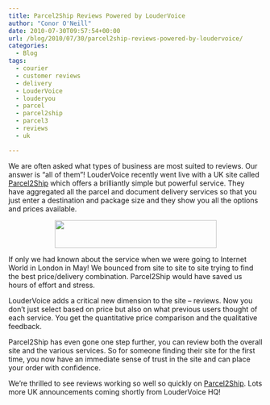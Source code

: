 ```yaml
---
title: Parcel2Ship Reviews Powered by LouderVoice
author: "Conor O'Neill"
date: 2010-07-30T09:57:54+00:00
url: /blog/2010/07/30/parcel2ship-reviews-powered-by-loudervoice/
categories:
  - Blog
tags:
  - courier
  - customer reviews
  - delivery
  - LouderVoice
  - louderyou
  - parcel
  - parcel2ship
  - parcel3
  - reviews
  - uk

---
```

We are often asked what types of business are most suited to reviews. Our answer is &#8220;all of them&#8221;! LouderVoice recently went live with a UK site called [Parcel2Ship][1] which offers a brilliantly simple but powerful service. They have aggregated all the parcel and document delivery services so that you just enter a destination and package size and they show you all the options and prices available.

<p style="text-align: center;">
  <a href="http://www.parcel2ship.co.uk/"><img class="aligncenter" title="Parcel2Ship" src="https://loudervoice.com/wp-content/uploads/2010/07/30/parcel2ship-reviews-powered-by-loudervoice/p2slogo.jpg" alt="" width="321" height="55" /></a>
</p>

If only we had known about the service when we were going to Internet World in London in May! We bounced from site to site to site trying to find the best price/delivery combination. Parcel2Ship would have saved us hours of effort and stress.

LouderVoice adds a critical new dimension to the site &#8211; reviews. Now you don&#8217;t just select based on price but also on what previous users thought of each service. You get the quantitative price comparison and the qualitative feedback.

Parcel2Ship has even gone one step further, you can review both the overall site and the various services. So for someone finding their site for the first time, you now have an immediate sense of trust in the site and can place your order with confidence.

We&#8217;re thrilled to see reviews working so well so quickly on [Parcel2Ship][1]. Lots more UK announcements coming shortly from LouderVoice HQ!

 [1]: http://www.parcel2ship.co.uk/